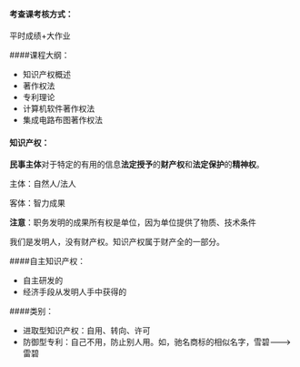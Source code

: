 #### 考查课考核方式：

平时成绩+大作业

####课程大纲：

- 知识产权概述
- 著作权法
- 专利理论
- 计算机软件著作权法
- 集成电路布图著作权法

#### 知识产权：

**民事主体**对于特定的有用的信息**法定授予**的**财产权**和**法定保护**的**精神权**。

主体：自然人/法人

客体：智力成果

**注意**：职务发明的成果所有权是单位，因为单位提供了物质、技术条件

我们是发明人，没有财产权。知识产权属于财产全的一部分。

####自主知识产权：

- 自主研发的
- 经济手段从发明人手中获得的

####类别：

- 进取型知识产权：自用、转向、许可
- 防御型专利：自己不用，防止别人用。如，驰名商标的相似名字，雪碧--->雷碧